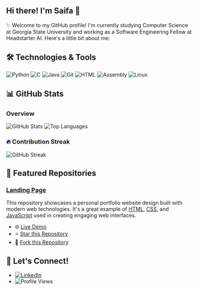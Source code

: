 ## Hi there! I'm Saifa 👋

✨ Welcome to my GitHub profile! I'm currently studying Computer Science at Georgia State University and working as a Software Engineering Fellow at Headstarter AI. 
Here's a little bit about me:

## 🛠️ Technologies & Tools
![Python](https://img.shields.io/badge/-Python-333333?style=flat&logo=python)
![C](https://img.shields.io/badge/-C-A8B9CC?style=flat&logo=c)
![Java](https://img.shields.io/badge/-Java-F80000?style=flat&logo=java)
![Git](https://img.shields.io/badge/-Git-F05032?style=flat&logo=git)
![HTML](https://img.shields.io/badge/-HTML-E34F26?style=flat&logo=html5)
![Assembly](https://img.shields.io/badge/-Assembly-6E4C41?style=flat&logo=undefined)
![Linux](https://img.shields.io/badge/-Linux-FCC624?style=flat&logo=linux)
<!--![Node.js](https://img.shields.io/badge/-Node.js-8CC84B?style=flat&logo=node.js)-->

## 📊 GitHub Stats
### Overview
![GitHub Stats](https://github-readme-stats.vercel.app/api?username=itssaifa&show_icons=true&hide_title=true&hide=prs&count_private=true&include_all_commits=true&theme=dark)
![Top Languages](https://github-readme-stats.vercel.app/api/top-langs/?username=itssaifa&layout=compact&theme=dark)

### 🔥 Contribution Streak
![GitHub Streak](https://github-readme-streak-stats.herokuapp.com/?user=itssaifa&theme=dark)

<!-- ### Activity Graph
// ![Activity Graph](https://activity-graph.herokuapp.com/graph?username=itssaifa&theme=github) -->

<!--## 🏆 GitHub Trophies
[![Trophies](https://github-profile-trophy.vercel.app/?username=itssaifa)](https://github.com/itssaifa) -->

## 🌟 Featured Repositories
### [Landing Page](https://github.com/itssaifa/landing-page)
This repository showcases a personal portfolio website design built with modern web technologies. It's a great example of [HTML](https://img.shields.io/badge/-HTML-E34F26?style=flat&logo=html5&logoColor=white), [CSS](https://img.shields.io/badge/-CSS-1572B6?style=flat&logo=css3&logoColor=white), and [JavaScript](https://img.shields.io/badge/-JavaScript-F7DF1E?style=flat&logo=javascript&logoColor=black) used in creating engaging web interfaces.

- 🌐 [Live Demo](https://itssaifa.github.io/landing-page/)
- ⭐ [Star this Repository](https://github.com/itssaifa/landing-page/stargazers)
- 🍴 [Fork this Repository](https://github.com/itssaifa/landing-page/fork)

<!-- ![Landing Page Screenshot](https://your-image-host.com/landing-page-screenshot.png) -->
<!-- - **[Another Repo](https://github.com/itssaifa/another-repo)**
  - Brief description of this repository. -->
  
## 🔗 Let's Connect!
- [![LinkedIn](https://img.shields.io/badge/LinkedIn-%230077B5?style=flat&logo=linkedin&logoColor=white)](https://www.linkedin.com/in/saifa-samia-8616b721a/)
- ![Profile Views](https://visitor-badge.laobi.icu/badge?page_id=itssaifa.itssaifa)



<!-- 
- 🔭 I’m currently working on ...
- 🌱 I’m currently learning ...
- 👯 I’m looking to collaborate on ...
- 🤔 I’m looking for help with ...
- 💬 Ask me about ...
- 📫 How to reach me: ...
- 😄 Pronouns: ...
- ⚡ Fun fact: ...
-->
